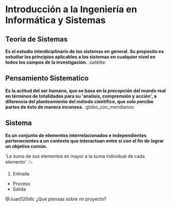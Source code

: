 # Introducción a la Ingeniería en Informática y Sistemas
## Teoria de Sistemas 
**Es el estudio interdiciplinario de los sistemas en general. Su proposito es estudiar los principios aplicables a los sistemas en cualquier nivel en todos los campos de la investigación.** :satélite:

## Pensamiento Sistematico
**Es la actitud del ser humano, que se basa en la precepción del mundo real en términos de totalidades para su 'analisis, comprensión y acción', a diferencia del planteamiento del método cientifico, que solo percibe partes de ésto de manera inconexa.** 
:globo_con_meridianos:

## Sistema
**Es un conjunto de elementos interrelacionados e independientes pertenecientes a un contexto que interactuan entre sí con el fin de lograr un objetivo común.** 

'La suma de sus elementos es mayor a la suma individual de cada elemento'. :chart_with_downwards_trend:
1. Entrada 
  - Proceso
   - Salida

 @Juan520dlc ¿Qué piensas sobre mi proyecto?

